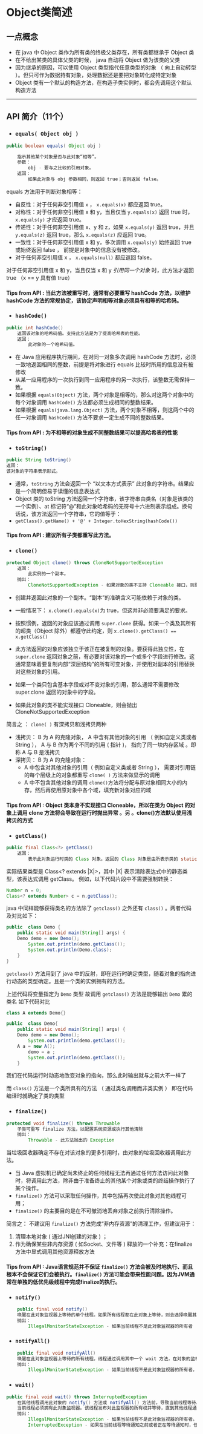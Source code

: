 # Object类简述

## 一点概念

- 在 java 中 Object 类作为所有类的终极父类存在，所有类都继承于 Object 类
- 在不给出某类的具体父类的时候， java 自动将 Object 做为该类的父类
- 因为继承的原因，可以使用 Object 类型指代任意类型的对象 （ 向上自动转型 ）。但只可作为数据持有对象，处理数据还是要把对象转化成特定对象
- Object 类有一个默认的构造方法，在构造子类实例时，都会先调用这个默认构造方法

---

##  API 简介（11个）

- ### `equals( Object obj )`
```java
public boolean equals( Object obj )

    指示其他某个对象是否与此对象“相等”。
    参数：
        obj - 要与之比较的引用对象。
    返回：
        如果此对象与 obj 参数相同，则返回 true；否则返回 false。
```

equals 方法用于判断对象相等：
- 自反性：对于任何非空引用值 `x` ， `x.equals(x)` 都应返回 true。
- 对称性：对于任何非空引用值 x 和 y，当且仅当 `y.equals(x)` 返回 true 时，`x.equals(y)` 才应返回 true。
- 传递性：对于任何非空引用值 x、y 和 z，如果 `x.equals(y)` 返回 true，并且 `y.equals(z)` 返回 true，那么 `x.equals(z)` 应返回 true。
- 一致性：对于任何非空引用值 x 和 y，多次调用 `x.equals(y)` 始终返回 true 或始终返回 false ， 前提是对象中的信息没有被修改。
- 对于任何非空引用值  x ， `x.equals(null)` 都应返回 false。

对于任何非空引用值 x 和 y，当且仅当 x 和 y  *引用同一个对象* 时，此方法才返回 true （x == y 具有值 true）

#### Tips from API : 当此方法被重写时，通常有必要重写 hashCode 方法，以维护 hashCode 方法的常规协定，该协定声明相等对象必须具有相等的哈希码。


- ### `hashCode()`
```java
public int hashCode()
    返回该对象的哈希码值。支持此方法是为了提高哈希表的性能。
    返回：
        此对象的一个哈希码值。
```

- 在 Java 应用程序执行期间，在对同一对象多次调用 hashCode 方法时，必须一致地返回相同的整数，前提是将对象进行 equals 比较时所用的信息没有被修改
- 从某一应用程序的一次执行到同一应用程序的另一次执行，该整数无需保持一致。
- 如果根据 `equals(Object)` 方法，两个对象是相等的，那么对这两个对象中的每个对象调用 `hashCode()` 方法都必须生成相同的整数结果。
- 如果根据 `equals(java.lang.Object)` 方法，两个对象不相等，则这两个中的任一对象调用 `hashCode()` 方法不要求一定生成不同的整数结果。

#### Tips from API : 为不相等的对象生成不同整数结果可以提高哈希表的性能


- ### `toString()`
```java
public String toString()
返回：
该对象的字符串表示形式。
```
- 通常，`toString` 方法会返回一个 “以文本方式表示” 此对象的字符串。结果应是一个简明但易于读懂的信息表达式
- Object 类的 toString 方法返回一个字符串，该字符串由类名（对象是该类的一个实例）、at 标记符“@”和此对象哈希码的无符号十六进制表示组成。换句话说，该方法返回一个字符串，它的值等于：
- `getClass().getName() + '@' + Integer.toHexString(hashCode())`

#### Tips from API : 建议所有子类都重写此方法。

- ### `clone()`
```java
protected Object clone() throws CloneNotSupportedException
    返回：
        此实例的一个副本。
    抛出：
        CloneNotSupportedException - 如果对象的类不支持 Cloneable 接口，则重写 clone 方法的子类也会抛出此异常，以指示无法复制某个实例
```

- 创建并返回此对象的一个副本。“副本”的准确含义可能依赖于对象的类。
- 一般情况下： `x.clone().equals(x)`为 true，但这并非必须要满足的要求。
- 按照惯例，返回的对象应该通过调用 `super.clone` 获得。如果一个类及其所有的超类（Object 除外）都遵守此约定，则 `x.clone().getClass() == x.getClass()`
- 此方法返回的对象应该独立于该正在被复制的对象。要获得此独立性，在 `super.clone` 返回对象之前，有必要对该对象的一个或多个字段进行修改。这通常意味着要复制内部“深层结构”的所有可变对象，并使用对副本的引用替换对这些对象的引用。
- 如果一个类只包含基本字段或对不变对象的引用，那么通常不需要修改 super.clone 返回的对象中的字段。

- 如果此对象的类不能实现接口 Cloneable，则会抛出 CloneNotSupportedException

简言之 ： `clone( )` 有深拷贝和浅拷贝两种
- 浅拷贝： B 为 A 的克隆对象， A 中含有其他对象的引用 （ 例如自定义类或者 String ）， A 与 B 作为两个不同的引用 ( 指针 )， 指向了同一块内存区域 。即称 A 与 B 是浅拷贝
- 深拷贝： B 为 A 的克隆对象：
  + A 中包含对其他对象的引用（ 例如自定义类或者 String ）， 需要对引用链的每个层级上的对象都重写 `clone( )` 方法来做显示的调用
  + A 中不包含其他对象的调用  `clone()`方法将分配与原对象相同大小的内存，然后再使用原对象中各个域，填充新对象对应的域

#### Tips from API : Object 类本身不实现接口 Cloneable，所以在类为 Object 的对象上调用 clone 方法将会导致在运行时抛出异常 。另 。clone()方法默认使用浅拷贝的方式

- ### `getClass()`
```java
public final Class<?> getClass()
    返回：
        表示此对象运行时类的 Class 对象。返回的 Class 对象是由所表示类的 static synchronized 方法锁定的对象。
```

实际结果类型是 Class<? extends |X|>，其中 |X| 表示清除表达式中的静态类型，该表达式调用 getClass。 例如，以下代码片段中不需要强制转换：

```java
Number n = 0; 
Class<? extends Number> c = n.getClass();
```
java 中同样能够获得类名的方法除了 `getclass()` 之外还有 `class()` 。两者代码及对比如下：
```java
public  class Demo {
    public static void main(String[] args) {
    Demo demo = new Demo();
        System.out.println(demo.getClass());
        System.out.println(Demo.class);
    }
}

```

`getclass()` 方法用到了 java 中的反射，即在运行时确定类型，随着对象的指向进行动态的类型确定。且是一个类的实例拥有的方法。

上述代码将变量指定为 `Demo` 类型 故调用 `getclass()` 方法是能够输出 `Demo` 累的类名 如下代码对比

```java
class A extends Demo{}

public  class Demo{
    public static void main(String[] args) {
    Demo demo = new Demo();
        System.out.println(demo.getClass());
    A a = new A();
        demo = a ;
        System.out.println(demo.getClass());
    }
```
我们在代码运行时动态地改变对象的指向，那么此时输出就与之前大不一样了

而 `class()` 方法是一个类所具有的方法 （ 通过类名调用而非类实例 ） 即在代码编译时就确定了类的类型

- ### `finalize()`

```java
protected void finalize() throws Throwable
    子类可重写 finalize 方法，以配置系统资源或执行其他清除
    抛出：
        Throwable - 此方法抛出的 Exception
```
当垃圾回收器确定不存在对该对象的更多引用时，由对象的垃圾回收器调用此方法。

- 当 Java 虚拟机已确定尚未终止的任何线程无法再通过任何方法访问此对象时，将调用此方法，除非由于准备终止的其他某个对象或类的终结操作执行了某个操作。
- `finalize()`  方法可以采取任何操作，其中包括再次使此对象对其他线程可用；
- `finalize()` 的主要目的是在不可撤消地丢弃对象之前执行清除操作。

简言之： 不建议用 `finalize()` 方法完成“非内存资源”的清理工作，但建议用于：

1. 清理本地对象 ( 通过JNI创建的对象 ) ；
2. 作为确保某些非内存资源 ( 如Socket、文件等 ) 释放的一个补充：在finalize方法中显式调用其他资源释放方法

#### Tips from API :  Java语言规范并不保证 `finalize()` 方法会被及时地执行、而且根本不会保证它们会被执行。`finalize()` 方法可能会带来性能问题。因为JVM通常在单独的低优先级线程中完成finalize的执行。 

- ### `notify()`
```java
    public final void notify()
    唤醒在此对象监视器上等待的单个线程。如果所有线程都在此对象上等待，则会选择唤醒其中一个线程。选择是任意性的，并在对实现做出决定时发生。线程通过调用其中一个 wait 方法，在对象的监视器上等待。
    抛出：
        IllegalMonitorStateException - 如果当前线程不是此对象监视器的所有者
```

- ### `notifyAll()`
```java
    public final void notifyAll()
    唤醒在此对象监视器上等待的所有线程。线程通过调用其中一个 wait 方法，在对象的监视器上等待。
    抛出：
        IllegalMonitorStateException - 如果当前线程不是此对象监视器的所有者。
```

- ### `wait()`
```java
public final void wait() throws InterruptedException
    在其他线程调用此对象的 notify() 方法或 notifyAll() 方法前，导致当前线程等待。换句话说，此方法的行为就好像它仅执行 wait(0) 调用一样。
    当前线程必须拥有此对象监视器。该线程发布对此监视器的所有权并等待，直到其他线程通过调用 notify 方法，或 notifyAll 方法通知在此对象的监视器上等待的线程醒来。然后该线程将等到重新获得对监视器的所有权后才能继续执行。
    抛出：
        IllegalMonitorStateException - 如果当前线程不是此对象监视器的所有者。
        InterruptedException - 如果在当前线程等待通知之前或者正在等待通知时，任何线程中断了当前线程。在抛出此异常时，当前线程的中断状态 被清除。
```